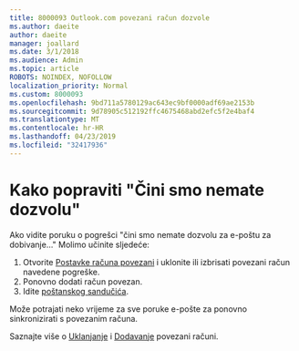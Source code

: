 ```yaml
---
title: 8000093 Outlook.com povezani račun dozvole
ms.author: daeite
author: daeite
manager: joallard
ms.date: 3/1/2018
ms.audience: Admin
ms.topic: article
ROBOTS: NOINDEX, NOFOLLOW
localization_priority: Normal
ms.custom: 8000093
ms.openlocfilehash: 9bd711a5780129ac643ec9bf0000adf69ae2153b
ms.sourcegitcommit: 9d78905c512192ffc4675468abd2efc5f2e4baf4
ms.translationtype: MT
ms.contentlocale: hr-HR
ms.lasthandoff: 04/23/2019
ms.locfileid: "32417936"
---
```

# <a name="how-to-fix-it-looks-like-we-dont-have-permission"></a>Kako popraviti "Čini smo nemate dozvolu"

Ako vidite poruku o pogrešci "čini smo nemate dozvolu za e-poštu za dobivanje..." Molimo učinite sljedeće:

1. Otvorite [Postavke računa povezani](https://outlook.live.com/mail/options/mail/accounts) i uklonite ili izbrisati povezani račun navedene pogreške. 
2. Ponovno dodati račun povezan.
3. Idite [poštanskog sandučića](https://outlook.live.com/mail/inbox).

Može potrajati neko vrijeme za sve poruke e-pošte za ponovno sinkronizirati s povezanim računa.

Saznajte više o [Uklanjanje](https://support.office.com/article/0b9a6b95-ff1b-46c1-bf60-d6b3b82c5ac8) i [Dodavanje](https://support.office.com/article/c5224df4-5885-4e79-91ba-523aa743f0ba) povezani računi.